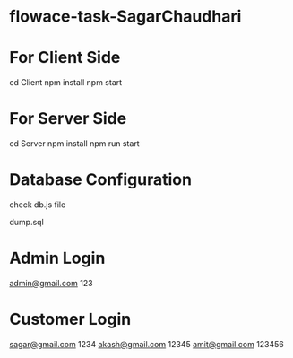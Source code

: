# flowace-task-SagarChaudhari

# For Client Side
cd Client
npm install
npm start


# For Server Side
cd Server
npm install
npm run start


# Database Configuration 
check db.js file

dump.sql



# Admin Login
admin@gmail.com 123


# Customer Login
sagar@gmail.com 1234
akash@gmail.com 12345
amit@gmail.com 123456


